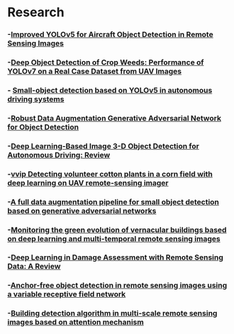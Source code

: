 # Research
### -[Improved YOLOv5 for Aircraft Object Detection in Remote Sensing Images](https://ieeexplore.ieee.org/abstract/document/10005162)

### -[Deep Object Detection of Crop Weeds: Performance of YOLOv7 on a Real Case Dataset from UAV Images](https://www.mdpi.com/2072-4292/15/2/539)
### - [Small-object detection based on YOLOv5 in autonomous driving systems](https://www.sciencedirect.com/science/article/abs/pii/S0167865523000727)

### -[Robust Data Augmentation Generative Adversarial Network for Object Detection](https://www.mdpi.com/1424-8220/23/1/157)
### -[Deep Learning-Based Image 3-D Object Detection for Autonomous Driving: Review](https://www.sciencedirect.com/science/article/abs/pii/S0034425723000366)
### -[vvip Detecting volunteer cotton plants in a corn field with deep learning on UAV remote-sensing imager](https://www.sciencedirect.com/science/article/pii/S0168169922008596)
### -[A full data augmentation pipeline for small object detection based on generative adversarial networks](https://www.sciencedirect.com/science/article/pii/S0031320322004782)
### -[Monitoring the green evolution of vernacular buildings based on deep learning and multi-temporal remote sensing images](https://link.springer.com/article/10.1007/s12273-022-0927-7)
### -[Deep Learning in Damage Assessment with Remote Sensing Data: A Review](https://link.springer.com/chapter/10.1007/978-3-031-21438-7_61)
### -[Anchor-free object detection in remote sensing images using a variable receptive field network](https://asp-eurasipjournals.springeropen.com/articles/10.1186/s13634-023-01013-2)
### -[Building detection algorithm in multi-scale remote sensing images based on attention mechanism](https://link.springer.com/article/10.1007/s12065-023-00849-9)
